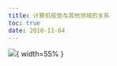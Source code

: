 ```yaml
---
title: 计算机视觉与其他领域的关系
toc: true
date: 2018-11-04
---
```




![](http://images.iterate.site/blog/image/181104/JG1likjB2C.png?imageslim){ width=55% }
